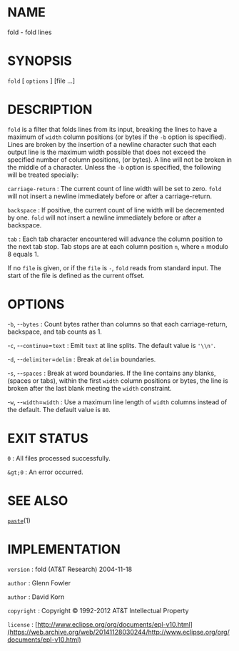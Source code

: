 # NAME

fold - fold lines

# SYNOPSIS

`fold` \[ `options` \] \[file ...\]

# DESCRIPTION

`fold` is a filter that folds lines from its input, breaking the lines
to have a maximum of `width` column positions (or bytes if the `-b`
option is specified). Lines are broken by the insertion of a newline
character such that each output line is the maximum width possible that
does not exceed the specified number of column positions, (or bytes). A
line will not be broken in the middle of a character.
Unless the `-b` option is specified, the following will be treated
specially:

`carriage-return`
:   The current count of line width will be set to zero. `fold` will
    not insert a newline immediately before or after a carriage-return.

`backspace`
:   If positive, the current count of line width will be decremented
    by one. `fold` will not insert a newline immediately before or
    after a backspace.

`tab`
: Each tab character encountered will advance the column position to
    the next tab stop. Tab stops are at each column position `n`, where
    `n` modulo 8 equals 1.

If no `file` is given, or if the `file` is `-`, `fold` reads from
standard input. The start of the file is defined as the current offset.

# OPTIONS

-`b`, --`bytes`
:   Count bytes rather than columns so that each carriage-return,
    backspace, and tab counts as 1.

-`c`, --`continue`=`text`
:   Emit `text` at line splits. The default value is `'\\n'`.

-`d`, --`delimiter`=`delim`
:   Break at `delim` boundaries.

-`s`, --`spaces`
:   Break at word boundaries. If the line contains any blanks, (spaces
    or tabs), within the first `width` column positions or bytes, the
    line is broken after the last blank meeting the `width` constraint.

-`w`, --`width`=`width`
:   Use a maximum line length of `width` columns instead of the default.
    The default value is `80`.

# EXIT STATUS

`0`
: All files processed successfully.

`&gt;0`
:   An error occurred.

# SEE ALSO

[`paste`](/web/20141128030244/http://www2.research.att.com/~astopen/man/man1/paste.html)(1)

# IMPLEMENTATION

`version`
:   fold (AT&T Research) 2004-11-18

`author`
:   Glenn Fowler

`author`
:   David Korn

`copyright`
:   Copyright © 1992-2012 AT&T Intellectual Property

`license`
:   [http://www.eclipse.org/org/documents/epl-v10.html](https://web.archive.org/web/20141128030244/http://www.eclipse.org/org/documents/epl-v10.html)


